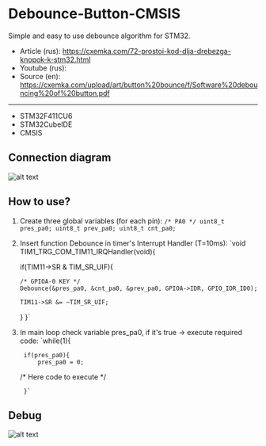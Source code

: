 # Debounce-Button-CMSIS
 Simple and easy to use debounce algorithm for STM32.
* Article (rus): https://cxemka.com/72-prostoi-kod-dlja-drebezga-knopok-k-stm32.html
* Youtube (rus): 
* Source (en): https://cxemka.com/upload/art/button%20bounce/f/Software%20debouncing%20of%20button.pdf
___
* STM32F411CU6
* STM32CubeIDE
* CMSIS
 ## Connection diagram
  ![alt text](https://cxemka.com/upload/art/button%20bounce/button_circuit_diagram.svg)
 ## How to use?
 1. Create three global variables (for each pin):
`/* PA0 */
uint8_t pres_pa0;
uint8_t prev_pa0;
uint8_t cnt_pa0;`
 
 2. Insert function Debounce in timer's Interrupt Handler (T=10ms):
`void TIM1_TRG_COM_TIM11_IRQHandler(void){

	if(TIM11->SR & TIM_SR_UIF){

		/* GPIOA-0 KEY */
		Debounce(&pres_pa0, &cnt_pa0, &prev_pa0, GPIOA->IDR, GPIO_IDR_ID0);

		TIM11->SR &= ~TIM_SR_UIF;
	}
}`
3. In main loop check variable pres_pa0, if it's true -> execute required code:
	`while(1){

		if(pres_pa0){
			pres_pa0 = 0;
   /* Here code to execute */
   
		}`
 
 ## Debug
  ![alt text](https://cxemka.com/upload/art/button%20bounce/debug_debounce.png)
